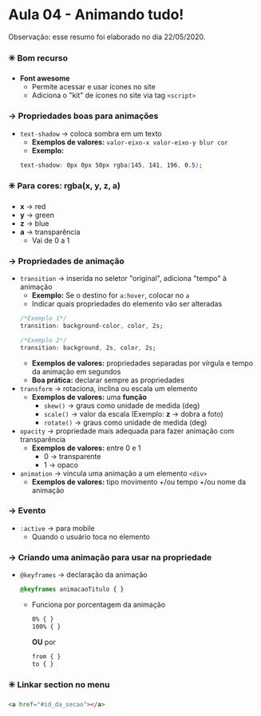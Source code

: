 # Aula 04 - Animando tudo!

Observação: esse resumo foi elaborado no dia 22/05/2020.

### :eight_spoked_asterisk: Bom recurso
* **Font awesome**
    * Permite acessar e usar ícones no site
    * Adiciona o "kit" de ícones no site via tag `<script>`

### → Propriedades boas para animações
* `text-shadow` → coloca sombra em um texto
    * **Exemplos de valores:** `valor-eixo-x valor-eixo-y blur cor`
    * **Exemplo:**
    ```css
    text-shadow: 0px 0px 50px rgba(145, 141, 196, 0.5);
    ```

### :eight_spoked_asterisk: Para cores: rgba(x, y, z, a)
* **x** → red
* **y** → green
* **z** → blue
* **a** → transparência
    * Vai de 0 a 1

### → Propriedades de animação
* `transition` → inserida no seletor "original", adiciona "tempo" à animação
    * **Exemplo:** Se o destino for `a:hover`, colocar no `a`
    * Indicar quais propriedades do elemento vão ser alteradas
    ```css
    /*Exemplo 1*/
    transition: background-color, color, 2s;

    /*Exemplo 2*/
    transition: background, 2s, color, 2s;
    ```
    * **Exemplos de valores:** propriedades separadas por vírgula e tempo da animação em segundos
    * **Boa prática:** declarar sempre as propriedades
* `transform` → rotaciona, inclina ou escala um elemento
    * **Exemplos de valores:** uma **função**
        * `skew()` → graus como unidade de medida (deg)
        * `scale()` → valor da escala (Exemplo: **z** → dobra a foto)
        * `rotate()` → graus como unidade de medida (deg)
* `opacity` → propriedade mais adequada para fazer animação com transparência
    * **Exemplos de valores:** entre 0 e 1
        * 0 → transparente
        * 1 → opaco
* `animation` → vincula uma animação a um elemento `<div>`
    * **Exemplos de valores:** tipo movimento +/ou tempo +/ou nome da animação

### → Evento
* `:active` → para mobile
    * Quando o usuário toca no elemento

### → Criando uma animação para usar na propriedade
* `@keyframes` → declaração da animação
    ```css
    @keyframes animacaoTitulo { }
    ```
    * Funciona por porcentagem da animação
        ```css
        0% { }
        100% { }
        ```
        **OU** por
        ```css
        from { }
        to { }
        ```
### :eight_spoked_asterisk: Linkar section no menu
```html
<a href="#id_da_secao"></a>
```